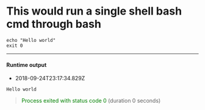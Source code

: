 # This would run a single shell bash cmd through bash
```shell bash
echo "Hello world"
exit 0
```


 --- 
 #### Runtime output  

* 2018-09-24T23:17:34.829Z

 ```
Hello world

``` 

 > <span style='color:green'>Process exited with status code 0</span> (duration 0 seconds)